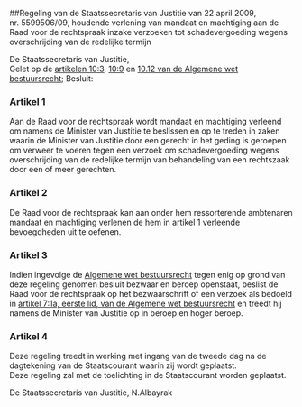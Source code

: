 <meta http-equiv='Content-Type' content='text/html; charset=utf-8' />

##Regeling van de Staatssecretaris van Justitie van 22 april 2009, nr. 5599506/09, houdende verlening van mandaat en machtiging aan de Raad voor de rechtspraak inzake verzoeken tot schadevergoeding wegens overschrijding van de redelijke termijn

De Staatssecretaris van Justitie,  
Gelet op de [artikelen 10:3](../../../../../../../../../../../../../wet/algemene/wet/bestuursrecht/BWBR0005537/README.md), [10:9](../../../../../../../../../../../../../wet/algemene/wet/bestuursrecht/BWBR0005537/README.md) en [10.12 van de Algemene wet bestuursrecht](../../../../../../../../../../../../../wet/algemene/wet/bestuursrecht/BWBR0005537/README.md);
Besluit:    

### Artikel  1  

Aan de Raad voor de rechtspraak wordt mandaat en machtiging verleend om namens de Minister van Justitie te beslissen en op te treden in zaken waarin de Minister van Justitie door een gerecht in het geding is geroepen om verweer te voeren tegen een verzoek om schadevergoeding wegens overschrijding van de redelijke termijn van behandeling van een rechtszaak door een of meer gerechten.  

### Artikel  2  

De Raad voor de rechtspraak kan aan onder hem ressorterende ambtenaren mandaat en machtiging verlenen de hem in artikel 1 verleende bevoegdheden uit te oefenen.  

### Artikel  3  

Indien ingevolge de [Algemene wet bestuursrecht](../../../../../../../../../../../../../wet/algemene/wet/bestuursrecht/BWBR0005537/README.md) tegen enig op grond van deze regeling genomen besluit bezwaar en beroep openstaat, beslist de Raad voor de rechtspraak op het bezwaarschrift of een verzoek als bedoeld in [artikel 7:1a, eerste lid, van de Algemene wet bestuursrecht](../../../../../../../../../../../../../wet/algemene/wet/bestuursrecht/BWBR0005537/README.md) en treedt hij namens de Minister van Justitie op in beroep en hoger beroep.  

### Artikel  4  

Deze regeling treedt in werking met ingang van de tweede dag na de dagtekening van de Staatscourant waarin zij wordt geplaatst.  
Deze regeling zal met de toelichting in de Staatscourant worden geplaatst.  

De 
Staatssecretaris van Justitie, 
N.Albayrak   
